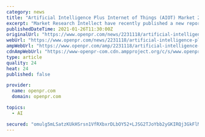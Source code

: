 ```yaml
---
category: news
title: "Artificial Intelligence Plus Internet of Things (AIOT) Market 2020 Recent Industry Trends and Significant Developments by 2027"
excerpt: "Market Research Intellect have recently published a new report on the Global Artificial Intelligence Plus Internet of Things AIOT Market The study provides profound insights into updated market events and market trends This in turn helps one in better comprehending"
publishedDateTime: 2021-01-26T11:30:00Z
originalUrl: "https://www.openpr.com/news/2231118/artificial-intelligence-plus-internet-of-things-aiot-market"
webUrl: "https://www.openpr.com/news/2231118/artificial-intelligence-plus-internet-of-things-aiot-market"
ampWebUrl: "https://www.openpr.com/amp/2231118/artificial-intelligence-plus-internet-of-things-aiot-market"
cdnAmpWebUrl: "https://www-openpr-com.cdn.ampproject.org/c/s/www.openpr.com/amp/2231118/artificial-intelligence-plus-internet-of-things-aiot-market"
type: article
quality: 24
heat: 24
published: false

provider:
  name: openpr.com
  domain: openpr.com

topics:
  - AI

secured: "omulg5mLSatzKUkHSrsn1VfRXbxrDLbOY52+LJSG2TJoYbb2yGKIRQj3GkFlMGUf6LwX5FWwyoHmz7FPT2G1uMo0Tzun+D6PkUacDSQJIWmzHTqAVELswIcTFxXUmXflFHbAUnSkM7WsJjoiaCnHgJ4PLlw7Jn8DzMDYCEsufK6on092tA9TFRW+Se7y8QNd/BW1iN6gN+JcK1zAveAiWeqbP27RO2Ce0bF+3c+n24ULjOSRmNwznVJmJdgW5WVbNQzB93WuOyPCsTLrcJ+/al0mxAnYjUQ7gCY0ppp+YKHbbuw5etzRyErZb99qNGEhL6qRFGsm/Vl8MPrPxEuf8TLFxLVB/qZi5PWMoNc0X6I=;ubECKDt6cv/YkEbfFBKtyQ=="
---
```


